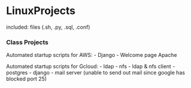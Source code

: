 # LinuxProjects

included:
      files (.sh, .py, .sql, .conf)
      
### Class Projects

Automated startup scripts for AWS:
       - Django
       - Welcome page Apache

Automated startup scripts for Gcloud:
      - ldap
      - nfs
      - ldap & nfs client
      - postgres
      - django
      - mail server (unable to send out mail since google has blocked port 25)
